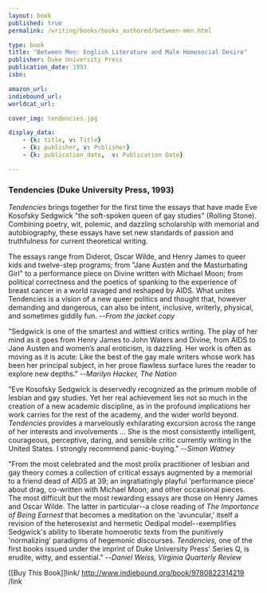 ```yaml
---
layout: book
published: true
permalink: /writing/books/books_authored/between-men.html

type: book
title: "Between Men: English Literature and Male Homosocial Desire"
publisher: Duke University Press
publication_date: 1993
isbn:

amazon_url:
indiebound_url:
worldcat_url:

cover_img: tendencies.jpg

display_data:
    - {k: title, v: Title}
    - {k: publisher, v: Publisher}
    - {k: publication_date,  v: Publication Date}

---
```


### Tendencies (Duke University Press, 1993)

<i>Tendencies</i> brings together for the first time the essays that have made Eve Kosofsky Sedgwick "the soft-spoken queen of gay studies" (Rolling Stone). Combining poetry, wit, polemic, and dazzling scholarship with memorial and autobiography, these essays have set new standards of passion and truthfulness for current theoretical writing.

The essays range from Diderot, Oscar Wilde, and Henry James to queer kids and twelve-step programs; from "Jane Austen and the Masturbating Girl" to a performance piece on Divine written with Michael Moon; from political correctness and the poetics of spanking to the experience of breast cancer in a world ravaged and reshaped by AIDS. What unites Tendencies is a vision of a new queer politics and thought that, however demanding and dangerous, can also be intent, inclusive, writerly, physical, and sometimes giddily fun. --<i>From the jacket copy</i>

"Sedgwick is one of the smartest and wittiest critics writing. The play of her mind as it goes from Henry James to John Waters and Divine, from AIDS to Jane Austen and women’s anal eroticism, is dazzling. Her work is often as moving as it is acute: Like the best of the gay male writers whose work has been her principal subject, in her prose flawless surface lures the reader to explore new depths." --<i>Marilyn Hacker, The Nation</i>

"Eve Kosofsky Sedgwick is deservedly recognized as the primum mobile of lesbian and gay studies. Yet her real achievement lies not so much in the creation of a new academic discipline, as in the profound implications her work carries for the rest of the academy, and the wider world beyond. <i>Tendencies</i> provides a marvelously exhilarating excursion across the range of her interests and involvements ... She is the most consistently intelligent, courageous, perceptive, daring, and sensible critic currently writing in the United States. I strongly recommend panic-buying." --<i>Simon Watney</i>

"From the most celebrated and the most prolix practitioner of lesbian and gay theory comes a collection of critical essays augmented by a memorial to a friend dead of AIDS at 39; an ingratiatingly playful 'performance piece' about drag, co-written with Michael Moon; and other occasional pieces. The most difficult but the most rewarding essays are those on Henry James and Oscar Wilde. The latter in particular--a close reading of <i>The Importance of Being Earnest</i> that becomes a meditation on the 'avuncular,' itself a revision of the heterosexist and hermetic Oedipal model--exemplifies Sedgwick's ability to liberate homoerotic texts from the punitively 'normalizing' paradigms of hegemonic discourses. <i>Tendencies,</i> one of the first books issued under the imprint of Duke University Press' Series Q, is erudite, witty, and essential." --<i>Daniel Weiss, Virginia Quarterly Review</i> 

[[Buy This Book]]link/ http://www.indiebound.org/book/9780822314219 /link
